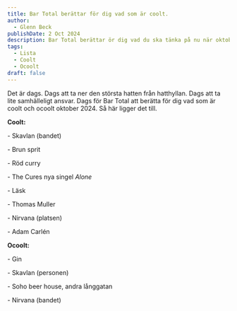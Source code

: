 ```yaml
---
title: Bar Total berättar för dig vad som är coolt.
author:
  - Glenn Beck
publishDate: 2 Oct 2024
description: Bar Total berättar ör dig vad du ska tänka på nu när oktober 2024 börjar.
tags:
  - Lista
  - Coolt
  - Ocoolt
draft: false
---
```

Det är dags. Dags att ta ner den största hatten från hatthyllan. Dags att ta lite samhälleligt ansvar. Dags för Bar Total att berätta för dig vad som är coolt och ocoolt oktober 2024. Så här ligger det till.

**Coolt:** 

\- Skavlan (bandet)

\- Brun sprit

\- Röd curry

\- The Cures nya singel *Alone*

\- Läsk

\- Thomas Muller

\- Nirvana (platsen)

\- Adam Carlén

**Ocoolt:**

\- Gin

\- Skavlan (personen)

\- Soho beer house, andra långgatan

\- Nirvana (bandet)
